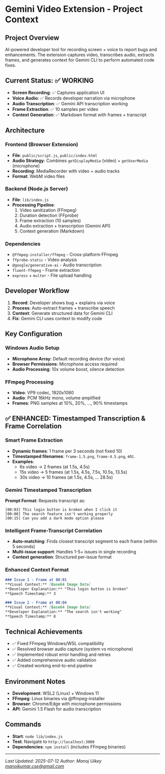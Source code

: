 # Gemini Video Extension - Project Context

## Project Overview
AI-powered developer tool for recording screen + voice to report bugs and enhancements. The extension captures video, transcribes audio, extracts frames, and generates context for Gemini CLI to perform automated code fixes.

## Current Status: ✅ WORKING
- **Screen Recording**: ✅ Captures application UI
- **Voice Audio**: ✅ Records developer narration via microphone
- **Audio Transcription**: ✅ Gemini API transcription working
- **Frame Extraction**: ✅ 10 samples per video
- **Context Generation**: ✅ Markdown format with frames + transcript

## Architecture

### Frontend (Browser Extension)
- **File**: `public/script.js`, `public/index.html`
- **Audio Strategy**: Combines `getDisplayMedia` (video) + `getUserMedia` (microphone)
- **Recording**: MediaRecorder with video + audio tracks
- **Format**: WebM video files

### Backend (Node.js Server)
- **File**: `lib/index.js`
- **Processing Pipeline**:
  1. Video sanitization (FFmpeg)
  2. Duration detection (FFprobe)
  3. Frame extraction (10 samples)
  4. Audio extraction + transcription (Gemini API)
  5. Context generation (Markdown)

### Dependencies
- `@ffmpeg-installer/ffmpeg` - Cross-platform FFmpeg
- `ffprobe-static` - Video analysis
- `@google/generative-ai` - Audio transcription
- `fluent-ffmpeg` - Frame extraction
- `express` + `multer` - File upload handling

## Developer Workflow
1. **Record**: Developer shows bug + explains via voice
2. **Process**: Auto-extract frames + transcribe speech
3. **Context**: Generate structured data for Gemini CLI
4. **Fix**: Gemini CLI uses context to modify code

## Key Configuration

### Windows Audio Setup
- **Microphone Array**: Default recording device (for voice)
- **Browser Permissions**: Microphone access required
- **Audio Processing**: 10x volume boost, silence detection

### FFmpeg Processing
- **Video**: VP9 codec, 1920x1080
- **Audio**: PCM 16kHz mono, volume amplified
- **Frames**: PNG samples at 10%, 20%, ..., 90% timestamps

## ✅ ENHANCED: Timestamped Transcription & Frame Correlation

### Smart Frame Extraction
- **Dynamic frames**: 1 frame per 3 seconds (not fixed 10)
- **Timestamped filenames**: `frame-1.5.png`, `frame-4.5.png`, etc.
- **Examples**: 
  - 6s video → 2 frames (at 1.5s, 4.5s)
  - 15s video → 5 frames (at 1.5s, 4.5s, 7.5s, 10.5s, 13.5s)
  - 30s video → 10 frames (at 1.5s, 4.5s, ... 28.5s)

### Gemini Timestamped Transcription
**Prompt Format**: Requests transcript as:
```
[00:03] This login button is broken when I click it
[00:08] The search feature isn't working properly  
[00:15] Can you add a dark mode option please
```

### Intelligent Frame-Transcript Correlation
- **Auto-matching**: Finds closest transcript segment to each frame (within 5 seconds)
- **Multi-issue support**: Handles 1-5+ issues in single recording
- **Context generation**: Structured per-issue format

### Enhanced Context Format
```markdown
### Issue 1 - Frame at 00:01
**Visual Context:** [Base64 Image Data]
**Developer Explanation:** "This login button is broken"
**Speech Timestamp:** 3

### Issue 2 - Frame at 00:04  
**Visual Context:** [Base64 Image Data]
**Developer Explanation:** "The search isn't working"
**Speech Timestamp:** 8
```

## Technical Achievements
- ✅ Fixed FFmpeg Windows/WSL compatibility
- ✅ Resolved browser audio capture (system vs microphone)
- ✅ Implemented robust error handling and retries
- ✅ Added comprehensive audio validation
- ✅ Created working end-to-end pipeline

## Environment Notes
- **Development**: WSL2 (Linux) + Windows 11
- **FFmpeg**: Linux binaries via @ffmpeg-installer
- **Browser**: Chrome/Edge with microphone permissions
- **API**: Gemini 1.5 Flash for audio transcription

## Commands
- **Start**: `node lib/index.js`
- **Test**: Navigate to `http://localhost:3000`
- **Dependencies**: `npm install` (includes FFmpeg binaries)

---
*Last Updated: 2025-07-12*
*Author: Manoj Uikey <manojkumar.cse@gmail.com>*
